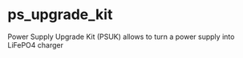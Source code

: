# ps_upgrade_kit
Power Supply Upgrade Kit (PSUK) allows to turn a power supply into LiFePO4 charger
